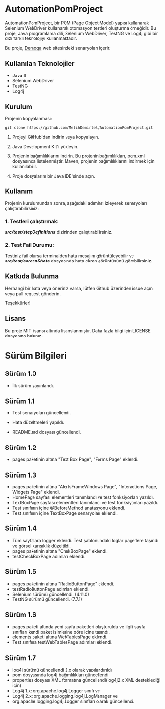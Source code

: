 # AutomationPomProject
AutomationPomProject, bir POM (Page Object Model) yapısı kullanarak Selenium WebDriver kullanarak otomasyon testleri oluşturma örneğidir. Bu proje, Java programlama dili, Selenium WebDriver, TestNG ve Log4j gibi bir dizi farklı teknolojiyi kullanmaktadır.

Bu proje, [Demoqa](https://demoqa.com) web sitesindeki senaryoları içerir.

## Kullanılan Teknolojiler
- Java 8
- Selenium WebDriver
- TestNG
- Log4j

## Kurulum
Projenin kopyalanması:
```
git clone https://github.com/MelihDemirtel/AutomationPomProject.git
```

1. Projeyi GitHub'dan indirin veya kopyalayın.

2. Java Development Kit'i yükleyin.

3. Projenin bağımlılıklarını indirin. Bu projenin bağımlılıkları, pom.xml dosyasında listelenmiştir. Maven, projenin bağımlılıklarını indirmek için kullanılabilir.

4. Proje dosyalarını bir Java IDE'sinde açın.

## Kullanım
Projenin kurulumundan sonra, aşağıdaki adımları izleyerek senaryoları çalıştırabilirsiniz:

### 1. Testleri çalıştırmak:
   ***src/test/stepDefinitions*** dizininden çalıştırabilirsiniz.

### 2. Test Fail Durumu:
Testiniz fail olursa terminalden hata mesajını görüntüleyebilir ve ***src/test/screenShots*** dosyasında hata ekran görüntüsünü görebilirsiniz.


## Katkıda Bulunma
Herhangi bir hata veya öneriniz varsa, lütfen Github üzerinden issue açın veya pull request gönderin.

Teşekkürler!

## Lisans
Bu proje MIT lisansı altında lisanslanmıştır. Daha fazla bilgi için LICENSE dosyasına bakınız.

# Sürüm Bilgileri

## Sürüm 1.0
- İlk sürüm yayınlandı.

## Sürüm 1.1
- Test senaryoları güncellendi.

- Hata düzeltmeleri yapıldı.

- README.md dosyası güncellendi.

## Sürüm 1.2
- pages paketinin altına "Text Box Page", "Forms Page" eklendi.

## Sürüm 1.3
- pages paketinin altına "AlertsFrameWindows Page", "Interactions Page, Widgets Page" eklendi.
- HomePage sayfası elementleri tanımlandı ve test fonksiyonları yazıldı.
- TextBoxPage sayfası elementleri tanımlandı ve test fonksiyonları yazıldı.
- Test sınıfının içine @BeforeMethod anatasyonu eklendi.
- Test sınıfının içine TextBoxPage senaryoları eklendi.

## Sürüm 1.4
- Tüm sayfalara logger eklendi. Test şablonundaki loglar page'lere taşındı ve görsel karışıklık düzeltildi.
- pages paketinin altına "ChekBoxPage" eklendi.
- testCheckBoxPage adımları eklendi.

## Sürüm 1.5
- pages paketinin altına "RadioButtonPage" eklendi.
- testRadioButtonPage adımları eklendi.
- Selenium sürümü güncellendi. (4.11.0)
- TestNG sürümü güncellendi. (7.7.1)

## Sürüm 1.6
- pages paketi altında yeni sayfa paketleri oluşturuldu ve ilgili sayfa sınıfları kendi paket isimlerine göre içine taşındı.
- elements paketi altına WebTablesPage eklendi.
- Test sınıfına testWebTablesPage adımları eklendi.

## Sürüm 1.7
- log4j sürümü güncellendi 2.x olarak yapılandırıldı
- pom dosyasında log4j bağımlılıkları güncellendi
- properties dosyası XML formatına güncellendi(log4j2.x XML desteklediği için)
- Log4j 1.x: org.apache.log4j.Logger sınıfı ve
- Log4j 2.x: org.apache.logging.log4j.LogManager ve 
- org.apache.logging.log4j.Logger sınıfları olarak güncellendi.
